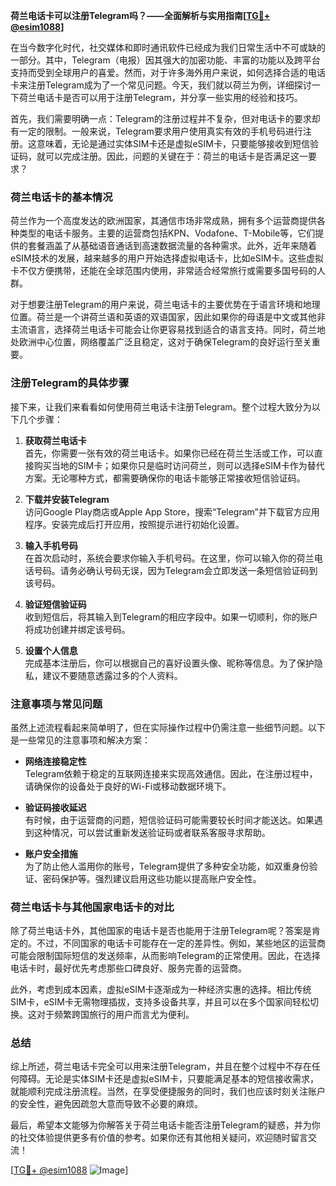 **荷兰电话卡可以注册Telegram吗？——全面解析与实用指南[[TG💪+ @esim1088](https://t.me/s/esim1088)]**

在当今数字化时代，社交媒体和即时通讯软件已经成为我们日常生活中不可或缺的一部分。其中，Telegram（电报）因其强大的加密功能、丰富的功能以及跨平台支持而受到全球用户的喜爱。然而，对于许多海外用户来说，如何选择合适的电话卡来注册Telegram成为了一个常见问题。今天，我们就以荷兰为例，详细探讨一下荷兰电话卡是否可以用于注册Telegram，并分享一些实用的经验和技巧。

首先，我们需要明确一点：Telegram的注册过程并不复杂，但对电话卡的要求却有一定的限制。一般来说，Telegram要求用户使用真实有效的手机号码进行注册。这意味着，无论是通过实体SIM卡还是虚拟eSIM卡，只要能够接收到短信验证码，就可以完成注册。因此，问题的关键在于：荷兰的电话卡是否满足这一要求？

### 荷兰电话卡的基本情况

荷兰作为一个高度发达的欧洲国家，其通信市场非常成熟，拥有多个运营商提供各种类型的电话卡服务。主要的运营商包括KPN、Vodafone、T-Mobile等，它们提供的套餐涵盖了从基础语音通话到高速数据流量的各种需求。此外，近年来随着eSIM技术的发展，越来越多的用户开始选择虚拟电话卡，比如eSIM卡。这些虚拟卡不仅方便携带，还能在全球范围内使用，非常适合经常旅行或需要多国号码的人群。

对于想要注册Telegram的用户来说，荷兰电话卡的主要优势在于语言环境和地理位置。荷兰是一个讲荷兰语和英语的双语国家，因此如果你的母语是中文或其他非主流语言，选择荷兰电话卡可能会让你更容易找到适合的语言支持。同时，荷兰地处欧洲中心位置，网络覆盖广泛且稳定，这对于确保Telegram的良好运行至关重要。

### 注册Telegram的具体步骤

接下来，让我们来看看如何使用荷兰电话卡注册Telegram。整个过程大致分为以下几个步骤：

1. **获取荷兰电话卡**  
   首先，你需要一张有效的荷兰电话卡。如果你已经在荷兰生活或工作，可以直接购买当地的SIM卡；如果你只是临时访问荷兰，则可以选择eSIM卡作为替代方案。无论哪种方式，都需要确保你的电话卡能够正常接收短信验证码。

2. **下载并安装Telegram**  
   访问Google Play商店或Apple App Store，搜索“Telegram”并下载官方应用程序。安装完成后打开应用，按照提示进行初始化设置。

3. **输入手机号码**  
   在首次启动时，系统会要求你输入手机号码。在这里，你可以输入你的荷兰电话号码。请务必确认号码无误，因为Telegram会立即发送一条短信验证码到该号码。

4. **验证短信验证码**  
   收到短信后，将其输入到Telegram的相应字段中。如果一切顺利，你的账户将成功创建并绑定该号码。

5. **设置个人信息**  
   完成基本注册后，你可以根据自己的喜好设置头像、昵称等信息。为了保护隐私，建议不要随意透露过多的个人资料。

### 注意事项与常见问题

虽然上述流程看起来简单明了，但在实际操作过程中仍需注意一些细节问题。以下是一些常见的注意事项和解决方案：

- **网络连接稳定性**  
  Telegram依赖于稳定的互联网连接来实现高效通信。因此，在注册过程中，请确保你的设备处于良好的Wi-Fi或移动数据环境下。

- **验证码接收延迟**  
  有时候，由于运营商的问题，短信验证码可能需要较长时间才能送达。如果遇到这种情况，可以尝试重新发送验证码或者联系客服寻求帮助。

- **账户安全措施**  
  为了防止他人滥用你的账号，Telegram提供了多种安全功能，如双重身份验证、密码保护等。强烈建议启用这些功能以提高账户安全性。

### 荷兰电话卡与其他国家电话卡的对比

除了荷兰电话卡外，其他国家的电话卡是否也能用于注册Telegram呢？答案是肯定的。不过，不同国家的电话卡可能存在一定的差异性。例如，某些地区的运营商可能会限制国际短信的发送频率，从而影响Telegram的正常使用。因此，在选择电话卡时，最好优先考虑那些口碑良好、服务完善的运营商。

此外，考虑到成本因素，虚拟eSIM卡逐渐成为一种经济实惠的选择。相比传统SIM卡，eSIM卡无需物理插拔，支持多设备共享，并且可以在多个国家间轻松切换。这对于频繁跨国旅行的用户而言尤为便利。

### 总结

综上所述，荷兰电话卡完全可以用来注册Telegram，并且在整个过程中不存在任何障碍。无论是实体SIM卡还是虚拟eSIM卡，只要能满足基本的短信接收需求，就能顺利完成注册流程。当然，在享受便捷服务的同时，我们也应该时刻关注账户的安全性，避免因疏忽大意而导致不必要的麻烦。

最后，希望本文能够为你解答关于荷兰电话卡能否注册Telegram的疑惑，并为你的社交体验提供更多有价值的参考。如果你还有其他相关疑问，欢迎随时留言交流！

[[TG💪+ @esim1088](https://t.me/s/esim1088) ![Image](https://i.postimg.cc/4NQfJmqS/Snipaste-2025-05-13-00-14-12.png)]